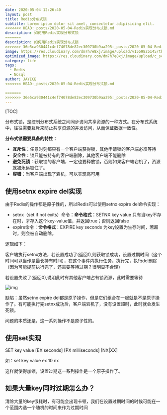 ```yaml
---
date: 2020-05-04 12:26:40
layout: post
title: Redis分布式锁
subtitle: Lorem ipsum dolor sit amet, consectetur adipisicing elit.
<<<<<<< HEAD:_posts/2020-05-04-Redis实现分布式锁.md
description: 如何用Redis实现分布式锁
=======
description: 如何用Redis实现分布式锁
>>>>>>> 36e5ca930441c4ef74078de82ec309730b9aa295:_posts/2020-05-04-Redis实现分布式锁.md
image: https://res.cloudinary.com/dm7h7e8xj/image/upload/v1559825145/theme16_o0seet.jpg
optimized_image: https://res.cloudinary.com/dm7h7e8xj/image/upload/c_scale,w_380/v1559825145/theme16_o0seet.jpg
category: life
tags:
  - Redis
  - Nosql
author: JAYICE
<<<<<<< HEAD:_posts/2020-05-04-Redis实现分布式锁.md

=======
>>>>>>> 36e5ca930441c4ef74078de82ec309730b9aa295:_posts/2020-05-04-Redis实现分布式锁.md
---
```


[TOC]

分布式锁，是控制分布式系统之间同步访问共享资源的一种方式。在分布式系统中，往往需要互斥来防止共享资源的并发访问，从而保证数据一致性。

**分布式锁需要具备的特性**：

- **互斥性**：任意时刻都只有一个客户端获得锁，其他申请锁的客户端必须等待
- **安全性**：锁只能被持有的客户端删除，其他客户端不能删除
- **避免死锁**：获取锁的客户端，一定也要释放锁，否则如果客户端宕机了，资源就被永远锁住了。
- **容错**：当客户端出现了宕机，可以实现高可用

## 使用setnx expire del实现

由于Redis的操作都是原子性的，所以Redis可以使用setnx expire del命令实现：

- setnx（set if not exits）命令：**命令格式**：SETNX key value   只有当key不存在时，才存入这个key-value值，并返回true；否则返回false
- expire命令：**命令格式**：EXPIRE key seconds  为key设置为生存时间，若超时，则会被自动删除。

逻辑如下：

客户端执行setnx方法，若设置成功了(返回1),则获取锁成功，设置过期时间（这个时间可以当作是最长持有时间），在这个事件内执行任务，执行完，执行del删除（因为可能提前执行完了，还需要等待过期？很明显不合理）

若设置失败了(返回0),说明此时有其他客户端占有锁资源，此时需要等待

![img](https://img-blog.csdnimg.cn/20190303135212531.png?x-oss-process=image/watermark,type_ZmFuZ3poZW5naGVpdGk,shadow_10,text_aHR0cHM6Ly9ibG9nLmNzZG4ubmV0L2Rhem91MQ==,size_16,color_FFFFFF,t_70)

缺陷：虽然setnx expire del都是原子操作，但是它们组合在一起就是不是原子操作了。有可能执行完setnx成功后，客户端宕机了，没有设置超时，此时就会发生死锁。

问题的本质还是，这一系列操作不是原子性的。

## 使用set实现

SET key value [EX seconds] [PX milliseconds] [NX|XX]

如：set key value ex 10 nx

这样就使得加锁，设置过期这一系列操作是一个原子操作了。

## 如果大量key同时过期怎么办？

清除大量的key很耗时，有可能会出现卡顿，我们在设置过期时间的时候可能在一个范围内选一个随机的时间来作为过期时间
